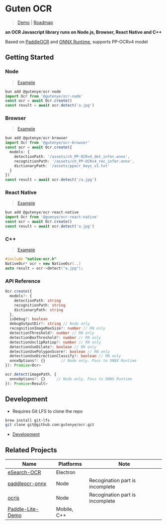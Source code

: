 # Guten OCR

> [Demo](https://gutenye-ocr.netlify.app/) | [Roadmap](https://github.com/users/gutenye/projects/5/views/4)

**an OCR Javascript library runs on Node.js, Browser, React Native and C++** 

Based on [PaddleOCR](https://github.com/PaddlePaddle/PaddleOCR) and [ONNX Runtime](https://github.com/microsoft/onnxruntime), supports PP-OCRv4 model

## Getting Started

### Node

> [Example](./packages/node/example/README.md)

```ts
bun add @gutenye/ocr-node
import Ocr from '@gutenye/ocr-node'
const ocr = await Ocr.create()
const result = await ocr.detect('a.jpg')
```

### Browser

> [Example](./packages/browser/example/README.md)

```ts
bun add @gutenye/ocr-browser
import Ocr from '@gutenye/ocr-browser'
const ocr = await Ocr.create({
  models: {
    detectionPath: '/assets/ch_PP-OCRv4_det_infer.onnx',
    recognitionPath: '/assets/ch_PP-OCRv4_rec_infer.onnx',
    dictionaryPath: '/assets/ppocr_keys_v1.txt'
  }
})
const result = await ocr.detect('/a.jpg')
```

### React Native

> [Example](./packages/react-native/example/README.md)

```ts
bun add @gutenye/ocr-react-native
import Ocr from '@guenye/ocr-react-native'
const ocr = await Ocr.create()
const result = await ocr.detect('a.jpg')
```

### C++

> [Example](./packages/react-native/cpp/example/README.md)

```cpp
#include "native-ocr.h"
NativeOcr* ocr = new NativeOcr(..)
auto result = ocr->detect("a.jpg");
```

### API Reference

```ts
Ocr.create({
  models?: {
    detectionPath: string
    recognitionPath: string
    dictionaryPath: string
  },
  isDebug?: boolean
  debugOutputDir?: string // Node only
  recognitionImageMaxSize?: number // RN only
  detectionThreshold?: number // RN only
  detectionBoxThreshold?: number // RN only
  detectionUnclipRatiop?: number // RN only
  detectionUseDilate?: boolean // RN only
  detectionUsePolygonScore?: boolean // RN only
  detectionUseDirectionClassify?: boolean // RN only
  onnxOptions?: {}       // Node only. Pass to ONNX Runtime
}): Promise<Ocr>

ocr.detect(imagePath, { 
  onnxOptions?: {}     // Node only. Pass to ONNX Runtime
}): Promise<Result>
```

## Development

- Requires Git LFS to clone the repo

```sh
brew install git-lfs 
git clone git@github.com:gutenye/ocr.git
```

- [Development](docs/Development.md)

## Related Projects

| Name                                                           | Platforms | Note                            |
| -------------------------------------------------------------- | --------- | ------------------------------- |
| [eSearch-OCR](https://github.com/xushengfeng/eSearch-OCR)      | Electron  |                                 |
| [paddleocr-onnx](https://github.com/backrunner/paddleocr-onnx) | Node      | Recogination part is incomplete |
| [ocrjs](https://github.com/SOVLOOKUP/ocrjs)                    | Node      | Recogination part is incomplete |
| [Paddle-Lite-Demo](https://github.com/PaddlePaddle/Paddle-Lite-Demo) | Mobile, C++ | |
